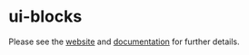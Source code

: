 # ui-blocks

Please see the [website](http://antonlapshin.github.io/droplet.js/) and [documentation](http://docs.dropletjs.apiary.io/) for further details.
